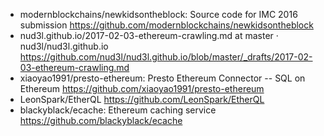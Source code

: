 * modernblockchains/newkidsontheblock: Source code for IMC 2016 submission  https://github.com/modernblockchains/newkidsontheblock
* nud3l.github.io/2017-02-03-ethereum-crawling.md at master · nud3l/nud3l.github.io  https://github.com/nud3l/nud3l.github.io/blob/master/_drafts/2017-02-03-ethereum-crawling.md
* xiaoyao1991/presto-ethereum: Presto Ethereum Connector -- SQL on Ethereum https://github.com/xiaoyao1991/presto-ethereum
* LeonSpark/EtherQL https://github.com/LeonSpark/EtherQL
* blackyblack/ecache: Ethereum caching service https://github.com/blackyblack/ecache